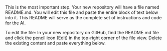 This is the most important step. Your new repository will have a file named README.md. You will edit this file and paste the entire block of text below into it. This README will serve as the complete set of instructions and code for the AI.

To edit the file: In your new repository on GitHub, find the README.md file and click the pencil icon (Edit) in the top-right corner of the file view. Delete the existing content and paste everything below.
